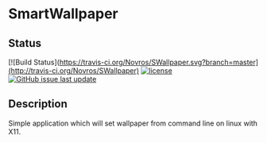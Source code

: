 # SmartWallpaper

## Status
[![Build Status](https://travis-ci.org/Novros/SWallpaper.svg?branch=master](http://travis-ci.org/Novros/SWallpaper)
[![license](https://img.shields.io/github/license/mashape/apistatus.svg)](./license)
[![GitHub issue last update](https://img.shields.io/github/issues/detail/last-update/badges/shields/979.svg)]()

## Description
Simple application which will set wallpaper from command line on linux with X11.

